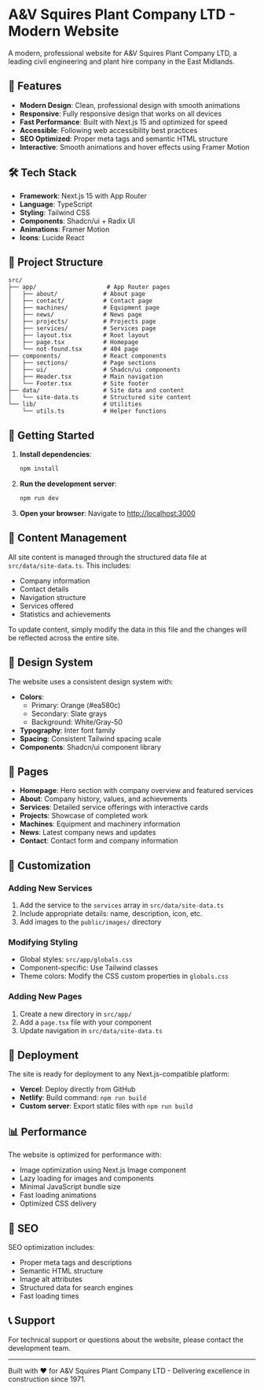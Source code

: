 # A&V Squires Plant Company LTD - Modern Website

A modern, professional website for A&V Squires Plant Company LTD, a leading civil engineering and plant hire company in the East Midlands.

## 🌟 Features

- **Modern Design**: Clean, professional design with smooth animations
- **Responsive**: Fully responsive design that works on all devices
- **Fast Performance**: Built with Next.js 15 and optimized for speed
- **Accessible**: Following web accessibility best practices
- **SEO Optimized**: Proper meta tags and semantic HTML structure
- **Interactive**: Smooth animations and hover effects using Framer Motion

## 🛠️ Tech Stack

- **Framework**: Next.js 15 with App Router
- **Language**: TypeScript
- **Styling**: Tailwind CSS
- **Components**: Shadcn/ui + Radix UI
- **Animations**: Framer Motion
- **Icons**: Lucide React

## 📁 Project Structure

```
src/
├── app/                    # App Router pages
│   ├── about/             # About page
│   ├── contact/           # Contact page
│   ├── machines/          # Equipment page
│   ├── news/              # News page
│   ├── projects/          # Projects page
│   ├── services/          # Services page
│   ├── layout.tsx         # Root layout
│   ├── page.tsx           # Homepage
│   └── not-found.tsx      # 404 page
├── components/            # React components
│   ├── sections/          # Page sections
│   ├── ui/                # Shadcn/ui components
│   ├── Header.tsx         # Main navigation
│   └── Footer.tsx         # Site footer
├── data/                  # Site data and content
│   └── site-data.ts       # Structured site content
└── lib/                   # Utilities
    └── utils.ts           # Helper functions
```

## 🚀 Getting Started

1. **Install dependencies**:
   ```bash
   npm install
   ```

2. **Run the development server**:
   ```bash
   npm run dev
   ```

3. **Open your browser**:
   Navigate to [http://localhost:3000](http://localhost:3000)

## 📝 Content Management

All site content is managed through the structured data file at `src/data/site-data.ts`. This includes:

- Company information
- Contact details
- Navigation structure
- Services offered
- Statistics and achievements

To update content, simply modify the data in this file and the changes will be reflected across the entire site.

## 🎨 Design System

The website uses a consistent design system with:

- **Colors**: 
  - Primary: Orange (#ea580c)
  - Secondary: Slate grays
  - Background: White/Gray-50
- **Typography**: Inter font family
- **Spacing**: Consistent Tailwind spacing scale
- **Components**: Shadcn/ui component library

## 📱 Pages

- **Homepage**: Hero section with company overview and featured services
- **About**: Company history, values, and achievements
- **Services**: Detailed service offerings with interactive cards
- **Projects**: Showcase of completed work
- **Machines**: Equipment and machinery information
- **News**: Latest company news and updates
- **Contact**: Contact form and company information

## 🔧 Customization

### Adding New Services
1. Add the service to the `services` array in `src/data/site-data.ts`
2. Include appropriate details: name, description, icon, etc.
3. Add images to the `public/images/` directory

### Modifying Styling
- Global styles: `src/app/globals.css`
- Component-specific: Use Tailwind classes
- Theme colors: Modify the CSS custom properties in `globals.css`

### Adding New Pages
1. Create a new directory in `src/app/`
2. Add a `page.tsx` file with your component
3. Update navigation in `src/data/site-data.ts`

## 🚀 Deployment

The site is ready for deployment to any Next.js-compatible platform:

- **Vercel**: Deploy directly from GitHub
- **Netlify**: Build command: `npm run build`
- **Custom server**: Export static files with `npm run build`

## 📊 Performance

The website is optimized for performance with:
- Image optimization using Next.js Image component
- Lazy loading for images and components
- Minimal JavaScript bundle size
- Fast loading animations
- Optimized CSS delivery

## 🎯 SEO

SEO optimization includes:
- Proper meta tags and descriptions
- Semantic HTML structure
- Image alt attributes
- Structured data for search engines
- Fast loading times

## 📞 Support

For technical support or questions about the website, please contact the development team.

---

Built with ❤️ for A&V Squires Plant Company LTD - Delivering excellence in construction since 1971.